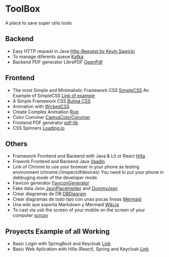 # ToolBox
A place to save super utils tools

## Backend
- Easy HTTP request in Java [Http-Request by Kevin Sawicki](https://github.com/kevinsawicki/http-request)
- To manage diferents queue [Kafka](https://kafka.apache.org/quickstart)
- Backend PDF generator LibrePDF [OpenPdf](https://github.com/LibrePDF/OpenPDF)
  
## Frontend
- The most Simple and Minimalistic Framework CSS [SimpleCSS](https://simplecss.org/) An Example of SimpleCSS [Link of example](https://cdn.simplecss.org/)
- A Simple Framework CSS [Bulma CSS](https://bulma.io/)
- Animation with [WickedCSS](https://kristofferandreasen.github.io/wickedCSS/)
- Create Complex Animation [Rive](https://rive.app/) 
- Color Conviner [CamvaColorConviner](https://www.canva.com/colors/color-wheel/)
- Frontend PDF generator [pdf-lib](https://pdf-lib.js.org/#examples)
- CSS Spinners [Loading.io](https://loading.io/css/)

## Others
- Framework Frontend and Backend with Java & Lit or React [Hilla](https://hilla.dev/)
- Frawork Frontend and Backend Java [Vaadin](https://vaadin.com/)
- Link of Chrome to use your browser in your phone as testing environment (chrome://inspect/#devices)
    You need to put your phone in debbuging mode of the developer mode
- Favicon generator [FaviconGenerator](https://www.favicon-generator.org/)
- Fake data Json [JsonPlaceHolder](https://jsonplaceholder.typicode.com/) and [DummyJson](https://dummyjson.com/)
- Crear diagramas de DB [DBDiagram](https://dbdiagram.io/)
- Crear diagramas de todo tipo con unas pocas lineas [Mermaid](https://mermaid.live/)
- Una wiki que soporta Markdown y Mermaid [WikiJs](https://js.wiki/)
- To cast via usb the screen of your mobile on the screen of your computer [scrcpy](https://github.com/Genymobile/scrcpy) 

## Proyects Example of all Working
- Basic Login with SpringBoot and Keycloak [Link](https://github.com/alanbarrientos/Login-Springboot-Keycloak)
- Basic Web Aplication with Hilla (React), Spring and Keycloak [Link](https://github.com/alanbarrientos/Hilla-React-Keycloak)
